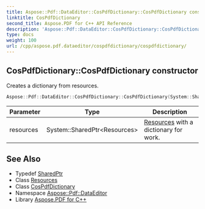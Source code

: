 ```yaml
---
title: Aspose::Pdf::DataEditor::CosPdfDictionary::CosPdfDictionary constructor
linktitle: CosPdfDictionary
second_title: Aspose.PDF for C++ API Reference
description: 'Aspose::Pdf::DataEditor::CosPdfDictionary::CosPdfDictionary constructor. Creates a dictionary from resources in C++.'
type: docs
weight: 100
url: /cpp/aspose.pdf.dataeditor/cospdfdictionary/cospdfdictionary/
---
```

## CosPdfDictionary::CosPdfDictionary constructor


Creates a dictionary from resources.

```cpp
Aspose::Pdf::DataEditor::CosPdfDictionary::CosPdfDictionary(System::SharedPtr<Resources> resources)
```


| Parameter | Type | Description |
| --- | --- | --- |
| resources | System::SharedPtr\<Resources\> | [Resources](../../../aspose.pdf/resources/) with a dictionary for work. |

## See Also

* Typedef [SharedPtr](../../../system/sharedptr/)
* Class [Resources](../../../aspose.pdf/resources/)
* Class [CosPdfDictionary](../)
* Namespace [Aspose::Pdf::DataEditor](../../)
* Library [Aspose.PDF for C++](../../../)
